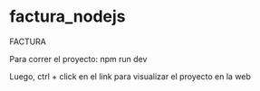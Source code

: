 # factura_nodejs
FACTURA

Para correr el proyecto:
npm run dev

Luego, ctrl + click en el link para visualizar el proyecto en la web
